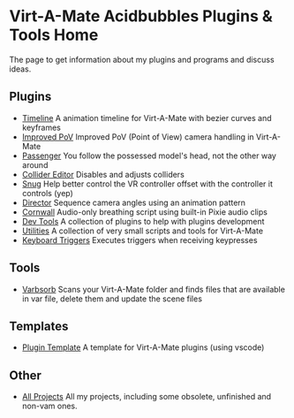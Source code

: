# Virt-A-Mate Acidbubbles Plugins & Tools Home

The page to get information about my plugins and programs and discuss ideas.

## Plugins

* [Timeline](https://github.com/acidbubbles/vam-timeline) A animation timeline for Virt-A-Mate with bezier curves and keyframes 
* [Improved PoV](https://github.com/acidbubbles/vam-improved-pov) Improved PoV (Point of View) camera handling in Virt-A-Mate 
* [Passenger](https://github.com/acidbubbles/vam-passenger) You follow the possessed model's head, not the other way around 
* [Collider Editor](https://github.com/acidbubbles/vam-collider-editor) Disables and adjusts colliders
* [Snug](https://github.com/acidbubbles/vam-snug) Help better control the VR controller offset with the controller it controls (yep) 
* [Director](https://github.com/acidbubbles/vam-director) Sequence camera angles using an animation pattern 
* [Cornwall](https://github.com/acidbubbles/vam-cornwall) Audio-only breathing script using built-in Pixie audio clips  
* [Dev Tools](https://github.com/acidbubbles/vam-devtools) A collection of plugins to help with plugins development
* [Utilities](https://github.com/acidbubbles/vam-utilities) A collection of very small scripts and tools for Virt-A-Mate 
* [Keyboard Triggers](https://github.com/acidbubbles/vam-keyboard-triggers) Executes triggers when receiving keypresses

## Tools

* [Varbsorb](https://github.com/acidbubbles/vam-varbsorb) Scans your Virt-A-Mate folder and finds files that are available in var file, delete them and update the scene files

## Templates

* [Plugin Template](https://github.com/acidbubbles/vam-plugin-template) A template for Virt-A-Mate plugins (using vscode) 

## Other

* [All Projects](https://github.com/acidbubbles) All my projects, including some obsolete, unfinished and non-vam ones.
